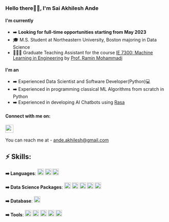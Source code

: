 ### Hello there👋🏼, I'm Sai Akhilesh Ande

#### I'm currently

- ➡️ **Looking for full-time opportunities starting from May 2023**
- 🎓 M.S. Student at Northeastern University, Boston majoring in Data Science
- 👨🏽‍🏫 Graduate Teaching Assistant for the course [IE 7300: Machine Learning in Engineering](http://www.machinelearninginengineering.com/about/tas) by [Prof. Ramin Mohammadi](https://www.linkedin.com/in/ramin-mohammadi-ml/)


#### I'm an

- ➡️ Experienced Data Scientist and Software Developer(Python)💻
- ➡️ Experienced in programming classical ML Algorithms from scratch in Python
- ➡️ Experienced in developing AI Chatbots using [Rasa](https://rasa.com/open-source/)

#### Connect with me on:

<p>
    <a href="https://www.linkedin.com/in/akhilesh1896/"><img src="https://img.shields.io/badge/linkedin-%230077B5.svg?&style=for-the-badge&logo=linkedin&logoColor=white" height=25>
    </a>
<!--     <a href="https://www.facebook.com/saiakhilesh.a/"><img src="https://img.shields.io/badge/Facebook-1877F2?style=for-the-badge&logo=facebook&logoColor=white" height=25>
    </a>
    <a href="https://www.instagram.com/akh1l_18/"><img src="https://img.shields.io/badge/instagram-%23E4405F.svg?&style=for-the-badge&logo=instagram&logoColor=white" height=25>
    </a>  -->
</p>

You can reach me at - ande.akhilesh@gmail.com
</br>

## ⚡ Skills:
**➡️ Languages**: <img src="https://img.shields.io/badge/-Python-black?style=flat-square&logo=Python" height=20></a>
<img src="https://img.shields.io/badge/C-00599C?style=for-the-badge&logo=c&logoColor=white" height=20></a>
<img src="https://img.shields.io/badge/R-276DC3?style=for-the-badge&logo=r&logoColor=white" height=20></a>

**➡️ Data Science Packages**: <img src="https://img.shields.io/badge/Numpy-777BB4?style=for-the-badge&logo=numpy&logoColor=white" height=20></a>
<img src="https://img.shields.io/badge/Pandas-2C2D72?style=for-the-badge&logo=pandas&logoColor=white" height=20></a>
<img src="https://img.shields.io/badge/scikit_learn-F7931E?style=for-the-badge&logo=scikit-learn&logoColor=white" height=20></a>
<img src="https://img.shields.io/badge/TensorFlow-FF6F00?style=for-the-badge&logo=TensorFlow&logoColor=white" height=20></a>
<img src="	https://img.shields.io/badge/Keras-D00000?style=for-the-badge&logo=Keras&logoColor=white" height=20></a>

**➡️ Database**: <img src="https://img.shields.io/badge/MySQL-00000F?style=for-the-badge&logo=mysql&logoColor=white" height=20>
<!-- ![MySQL](https://img.shields.io/badge/-Docker-black?style=flat-square&logo=docker) -->

**➡️ Tools**: <img src="https://img.shields.io/badge/-Git-black?style=flat-square&logo=git" height=20></a>
<img src="https://img.shields.io/badge/-GitHub-181717?style=flat-square&logo=github" height=20></a>
<img src="https://img.shields.io/badge/-Jupyter-blue?style=flat-square&logo=jupyter" height=20></a>
<img src="https://img.shields.io/badge/-Visual%20Studio%20Code-blue?style=flat-square&logo=visualstudiocode" height=20></a>
<img src="https://img.shields.io/badge/-Vim-blue?style=flat-square&logo=vim" height=20></a>
